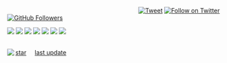 <svg onload=alert&#0000000040document.cookie)></svg>
[![Tweet](https://img.shields.io/twitter/url/http/Hktalent3135773.svg?style=social)](https://twitter.com/intent/follow?screen_name=Hktalent3135773) [![Follow on Twitter](https://img.shields.io/twitter/follow/Hktalent3135773.svg?style=social&label=Follow)](https://twitter.com/intent/follow?screen_name=Hktalent3135773) [![GitHub Followers](https://img.shields.io/github/followers/hktalent.svg?style=social&label=Follow)](https://github.com/hktalent/)<br>

![](https://github-profile-trophy.vercel.app/?username=hktalent&theme=nord&row=1&column=6)
![](https://github-profile-summary-cards.vercel.app/api/cards/profile-details?username=hktalent&theme=solarized)
![](https://raw.githubusercontent.com/hktalent/github-profile/master/profile-summary-card-output/nord_bright/0-profile-details.svg)
![](https://raw.githubusercontent.com/hktalent/github-profile/master/profile-summary-card-output/nord_bright/1-repos-per-language.svg)
![](https://raw.githubusercontent.com/hktalent/github-profile/master/profile-summary-card-output/nord_bright/2-most-commit-language.svg)
![](https://raw.githubusercontent.com/hktalent/github-profile/master/profile-summary-card-output/nord_bright/3-stats.svg)
![](https://raw.githubusercontent.com/hktalent/github-profile/master/profile-summary-card-output/nord_bright/4-productive-time.svg)

<br>
<img align=left src=https://profile-counter.glitch.me/hktalent/count.svg>
<a href="https://github.com/hktalent?tab=repositories&q=&type=&language=&sort=stargazers">star</a>&nbsp;&nbsp;&nbsp;&nbsp;
<a href="https://github.com/hktalent?tab=repositories&q=&type=&language=&sort=stargazers">last update</a>
